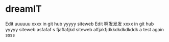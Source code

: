 dreamIT
=======
Edit uuuuuu xxxx in git hub yyyyy siteweb
Edit 啊发发发 xxxx in git hub yyyyy siteweb
asfafaf s fjaflafjkd siteweb
alfjakfjdkkdkdkdkddk
a test
again
ssss
